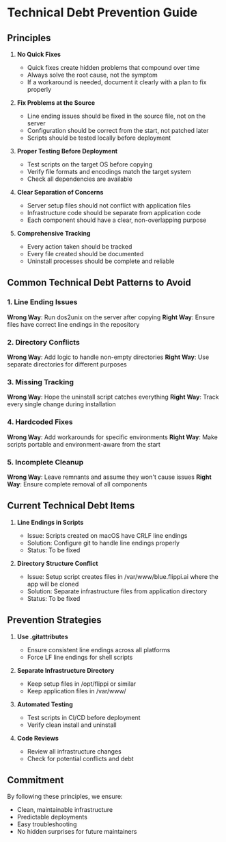 # Technical Debt Prevention Guide

## Principles

1. **No Quick Fixes**
   - Quick fixes create hidden problems that compound over time
   - Always solve the root cause, not the symptom
   - If a workaround is needed, document it clearly with a plan to fix properly

2. **Fix Problems at the Source**
   - Line ending issues should be fixed in the source file, not on the server
   - Configuration should be correct from the start, not patched later
   - Scripts should be tested locally before deployment

3. **Proper Testing Before Deployment**
   - Test scripts on the target OS before copying
   - Verify file formats and encodings match the target system
   - Check all dependencies are available

4. **Clear Separation of Concerns**
   - Server setup files should not conflict with application files
   - Infrastructure code should be separate from application code
   - Each component should have a clear, non-overlapping purpose

5. **Comprehensive Tracking**
   - Every action taken should be tracked
   - Every file created should be documented
   - Uninstall processes should be complete and reliable

## Common Technical Debt Patterns to Avoid

### 1. Line Ending Issues
**Wrong Way**: Run dos2unix on the server after copying
**Right Way**: Ensure files have correct line endings in the repository

### 2. Directory Conflicts
**Wrong Way**: Add logic to handle non-empty directories
**Right Way**: Use separate directories for different purposes

### 3. Missing Tracking
**Wrong Way**: Hope the uninstall script catches everything
**Right Way**: Track every single change during installation

### 4. Hardcoded Fixes
**Wrong Way**: Add workarounds for specific environments
**Right Way**: Make scripts portable and environment-aware from the start

### 5. Incomplete Cleanup
**Wrong Way**: Leave remnants and assume they won't cause issues
**Right Way**: Ensure complete removal of all components

## Current Technical Debt Items

1. **Line Endings in Scripts**
   - Issue: Scripts created on macOS have CRLF line endings
   - Solution: Configure git to handle line endings properly
   - Status: To be fixed

2. **Directory Structure Conflict**
   - Issue: Setup script creates files in /var/www/blue.flippi.ai where the app will be cloned
   - Solution: Separate infrastructure files from application directory
   - Status: To be fixed

## Prevention Strategies

1. **Use .gitattributes**
   - Ensure consistent line endings across all platforms
   - Force LF line endings for shell scripts

2. **Separate Infrastructure Directory**
   - Keep setup files in /opt/flippi or similar
   - Keep application files in /var/www/

3. **Automated Testing**
   - Test scripts in CI/CD before deployment
   - Verify clean install and uninstall

4. **Code Reviews**
   - Review all infrastructure changes
   - Check for potential conflicts and debt

## Commitment

By following these principles, we ensure:
- Clean, maintainable infrastructure
- Predictable deployments
- Easy troubleshooting
- No hidden surprises for future maintainers